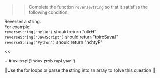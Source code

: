 >>Complete the function <code>reverseString</code> so that it satisfies the following condition:
<p>Reverses a string.<br/>
For example:<br/>
<code>reverseString("Hello")</code> should return "olleH"<br/>
<code>reverseString("JavaScript")</code> should return "tpircSavaJ"<br/>
<code>reverseString("Python")</code> should return "nohtyP"</p><<

= #!exl::repl('index.prob.repl.yaml')

||Use the for loops or parse the string into an array to solve this question ||
